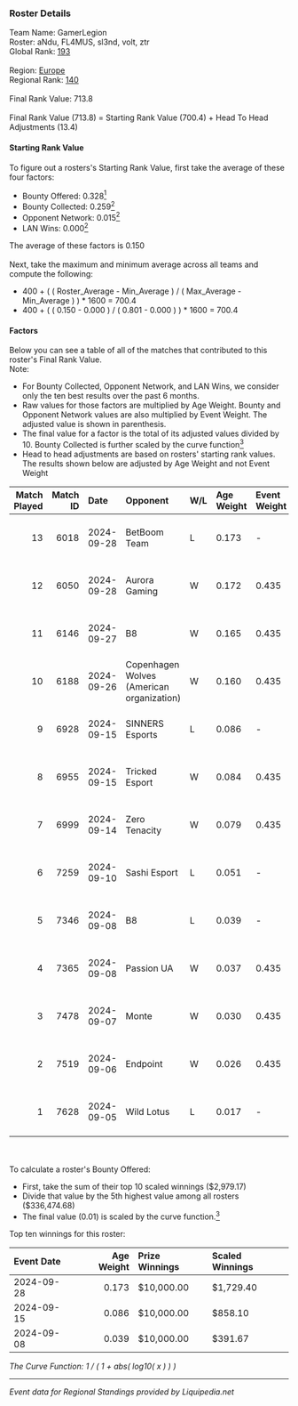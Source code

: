 ### Roster Details<br />
Team Name: GamerLegion<br />
Roster: aNdu, FL4MUS, sl3nd, volt, ztr<br />
Global Rank: [193](../standings_global.md)<br />
<br />
Region: [Europe]( ../standings_europe.md)<br />
Regional Rank: [140]( ../standings_europe.md)<br />
<br />
Final Rank Value:  713.8<br />
<br />
Final Rank Value (713.8) = Starting Rank Value (700.4) + Head To Head Adjustments (13.4)<br />

#### Starting Rank Value<br />
To figure out a rosters's Starting Rank Value, first take the average of these four factors:<br />
- Bounty Offered: 0.328[<sup>1</sup>](#table2)
- Bounty Collected: 0.259[<sup>2</sup>](#table1)
- Opponent Network: 0.015[<sup>2</sup>](#table1)
- LAN Wins: 0.000[<sup>2</sup>](#table1)

The average of these factors is 0.150<br />
<br />
Next, take the maximum and minimum average across all teams and compute the following:<br />
- 400 + ( ( Roster_Average - Min_Average ) / ( Max_Average - Min_Average ) ) * 1600 = 700.4
- 400 + ( ( 0.150 - 0.000 ) / ( 0.801 - 0.000 ) ) * 1600 = 700.4


#### Factors<br />
Below you can see a table of all of the matches that contributed to this roster's Final Rank Value.<br />
Note:<br />

- For Bounty Collected, Opponent Network, and LAN Wins, we consider only the ten best results over the past 6 months.
- Raw values for those factors are multiplied by Age Weight. Bounty and Opponent Network values are also multiplied by Event Weight. The adjusted value is shown in parenthesis.
- The final value for a factor is the total of its adjusted values divided by 10. Bounty Collected is further scaled by the curve function[<sup>3</sup>](#curveFunction)
- Head to head adjustments are based on rosters' starting rank values. The results shown below are adjusted by Age Weight and not Event Weight
<span id="table1"></span><br />


| Match Played | Match ID | Date       | Opponent                                  | W/L | Age Weight | Event Weight | Bounty Collected | Opponent Network | LAN Wins  | H2H Adj. | Roster                         |
| -: | -: | :- | :- | :- | :- | :- | :- | :- | :- | -: | :- |
|           13 |     6018 | 2024-09-28 | BetBoom Team                              | L   | 0.173      | -            | -                | -                | -         |    -0.79 | aNdu, FL4MUS, sl3nd, volt, ztr |
|           12 |     6050 | 2024-09-28 | Aurora Gaming                             | W   | 0.172      | 0.435        | 0.019 (0.001)    | 0.516 (0.039)    | 0 (0.000) |     3.50 | aNdu, FL4MUS, sl3nd, volt, ztr |
|           11 |     6146 | 2024-09-27 | B8                                        | W   | 0.165      | 0.435        | 0.124 (0.009)    | 0.590 (0.042)    | 0 (0.000) |     4.71 | aNdu, FL4MUS, sl3nd, volt, ztr |
|           10 |     6188 | 2024-09-26 | Copenhagen Wolves (American organization) | W   | 0.160      | 0.435        | 0.000 (0.000)    | 0.067 (0.005)    | 0 (0.000) |     1.52 | aNdu, FL4MUS, sl3nd, volt, ztr |
|            9 |     6928 | 2024-09-15 | SINNERS Esports                           | L   | 0.086      | -            | -                | -                | -         |    -0.63 | aNdu, FL4MUS, sl3nd, volt, ztr |
|            8 |     6955 | 2024-09-15 | Tricked Esport                            | W   | 0.084      | 0.435        | 0.033 (0.001)    | 0.696 (0.025)    | 0 (0.000) |     1.78 | aNdu, FL4MUS, sl3nd, volt, ztr |
|            7 |     6999 | 2024-09-14 | Zero Tenacity                             | W   | 0.079      | 0.435        | 0.028 (0.001)    | 0.692 (0.024)    | 0 (0.000) |     1.79 | aNdu, FL4MUS, sl3nd, volt, ztr |
|            6 |     7259 | 2024-09-10 | Sashi Esport                              | L   | 0.051      | -            | -                | -                | -         |    -0.31 | aNdu, FL4MUS, sl3nd, volt, ztr |
|            5 |     7346 | 2024-09-08 | B8                                        | L   | 0.039      | -            | -                | -                | -         |    -0.11 | aNdu, FL4MUS, sl3nd, volt, ztr |
|            4 |     7365 | 2024-09-08 | Passion UA                                | W   | 0.037      | 0.435        | 0.044 (0.001)    | 0.557 (0.009)    | 0 (0.000) |     1.02 | aNdu, FL4MUS, sl3nd, volt, ztr |
|            3 |     7478 | 2024-09-07 | Monte                                     | W   | 0.030      | 0.435        | 0.029 (0.000)    | 0.242 (0.003)    | 0 (0.000) |     0.66 | aNdu, FL4MUS, sl3nd, volt, ztr |
|            2 |     7519 | 2024-09-06 | Endpoint                                  | W   | 0.026      | 0.435        | 0.009 (0.000)    | 0.385 (0.004)    | 0 (0.000) |     0.49 | aNdu, FL4MUS, sl3nd, volt, ztr |
|            1 |     7628 | 2024-09-05 | Wild Lotus                                | L   | 0.017      | -            | -                | -                | -         |    -0.24 | aNdu, FL4MUS, sl3nd, volt, ztr |

<br />
<span id="table2"></span><br />
To calculate a roster's Bounty Offered:<br />

- First, take the sum of their top 10 scaled winnings ($2,979.17)
- Divide that value by the 5th highest value among all rosters ($336,474.68)
- The final value (0.01) is scaled by the curve function.[<sup>3</sup>](#curveFunction)

Top ten winnings for this roster:<br />

| Event Date | Age Weight | Prize Winnings | Scaled Winnings |
| :- | -: | :- | :- |
| 2024-09-28 |      0.173 | $10,000.00     | $1,729.40       |
| 2024-09-15 |      0.086 | $10,000.00     | $858.10         |
| 2024-09-08 |      0.039 | $10,000.00     | $391.67         |


<span id="curveFunction"></span>_The Curve Function: 1 / ( 1 + abs( log10( x ) ) )_<br />

---
_Event data for Regional Standings provided by Liquipedia.net_<br />
